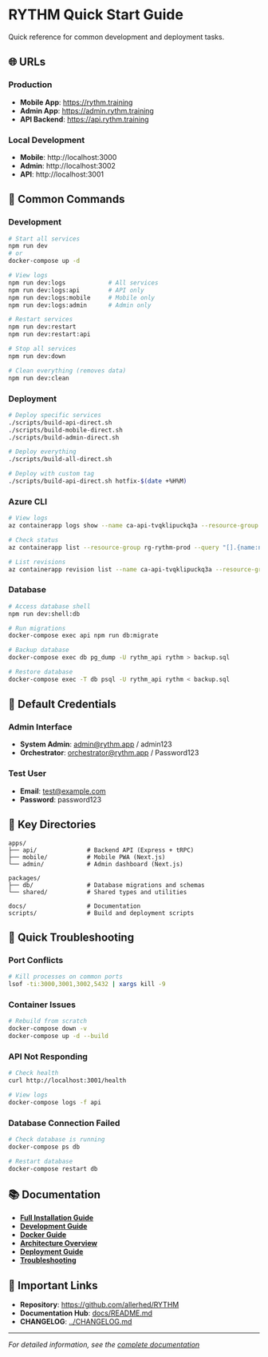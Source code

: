 # RYTHM Quick Start Guide

Quick reference for common development and deployment tasks.

## 🌐 URLs

### Production
- **Mobile App**: https://rythm.training
- **Admin App**: https://admin.rythm.training
- **API Backend**: https://api.rythm.training

### Local Development
- **Mobile**: http://localhost:3000
- **Admin**: http://localhost:3002
- **API**: http://localhost:3001

## 🚀 Common Commands

### Development

```bash
# Start all services
npm run dev
# or
docker-compose up -d

# View logs
npm run dev:logs            # All services
npm run dev:logs:api        # API only
npm run dev:logs:mobile     # Mobile only
npm run dev:logs:admin      # Admin only

# Restart services
npm run dev:restart
npm run dev:restart:api

# Stop all services
npm run dev:down

# Clean everything (removes data)
npm run dev:clean
```

### Deployment

```bash
# Deploy specific services
./scripts/build-api-direct.sh
./scripts/build-mobile-direct.sh
./scripts/build-admin-direct.sh

# Deploy everything
./scripts/build-all-direct.sh

# Deploy with custom tag
./scripts/build-api-direct.sh hotfix-$(date +%H%M)
```

### Azure CLI

```bash
# View logs
az containerapp logs show --name ca-api-tvqklipuckq3a --resource-group rg-rythm-prod --follow

# Check status
az containerapp list --resource-group rg-rythm-prod --query "[].{name:name,status:properties.provisioningState,fqdn:properties.configuration.ingress.fqdn}" --output table

# List revisions
az containerapp revision list --name ca-api-tvqklipuckq3a --resource-group rg-rythm-prod --query "[].{name:name,active:properties.active,createdTime:properties.createdTime}" --output table
```

### Database

```bash
# Access database shell
npm run dev:shell:db

# Run migrations
docker-compose exec api npm run db:migrate

# Backup database
docker-compose exec db pg_dump -U rythm_api rythm > backup.sql

# Restore database
docker-compose exec -T db psql -U rythm_api rythm < backup.sql
```

## 🔧 Default Credentials

### Admin Interface
- **System Admin**: admin@rythm.app / admin123
- **Orchestrator**: orchestrator@rythm.app / Password123

### Test User
- **Email**: test@example.com
- **Password**: password123

## 📁 Key Directories

```
apps/
├── api/              # Backend API (Express + tRPC)
├── mobile/           # Mobile PWA (Next.js)
└── admin/            # Admin dashboard (Next.js)

packages/
├── db/               # Database migrations and schemas
└── shared/           # Shared types and utilities

docs/                 # Documentation
scripts/              # Build and deployment scripts
```

## 🐛 Quick Troubleshooting

### Port Conflicts
```bash
# Kill processes on common ports
lsof -ti:3000,3001,3002,5432 | xargs kill -9
```

### Container Issues
```bash
# Rebuild from scratch
docker-compose down -v
docker-compose up -d --build
```

### API Not Responding
```bash
# Check health
curl http://localhost:3001/health

# View logs
docker-compose logs -f api
```

### Database Connection Failed
```bash
# Check database is running
docker-compose ps db

# Restart database
docker-compose restart db
```

## 📚 Documentation

- **[Full Installation Guide](getting-started/installation.md)**
- **[Development Guide](getting-started/development.md)**
- **[Docker Guide](getting-started/docker-guide.md)**
- **[Architecture Overview](architecture/overview.md)**
- **[Deployment Guide](deployment/azure-setup.md)**
- **[Troubleshooting](deployment/troubleshooting.md)**

## 🔗 Important Links

- **Repository**: https://github.com/allerhed/RYTHM
- **Documentation Hub**: [docs/README.md](README.md)
- **CHANGELOG**: [../CHANGELOG.md](../CHANGELOG.md)

---

*For detailed information, see the [complete documentation](README.md)*
